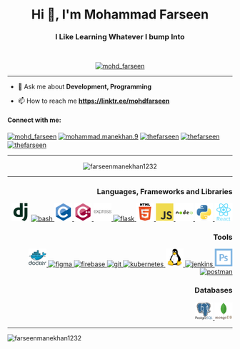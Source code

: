 <h1 align="center">Hi 👋, I'm Mohammad Farseen</h1>
<h3 align="center">I Like Learning Whatever I bump Into</h3>
<br>
<p align="center"> <a href="https://twitter.com/mohd_farseen" target="blank"><img src="https://img.shields.io/twitter/follow/mohd_farseen?logo=twitter&style=for-the-badge" alt="mohd_farseen" /></a> </p>

<hr>

- 💬 Ask me about **Development, Programming**

- 📫 How to reach me **https://linktr.ee/mohdfarseen**


<h4 align="left">Connect with me:</h4>
<p align="left">
<a href="https://twitter.com/mohd_farseen" target="blank"><img align="center" src="https://cdn.jsdelivr.net/npm/simple-icons@3.1.0/icons/twitter.svg" alt="mohd_farseen" height="30" width="40" /></a>
<a href="https://fb.com/mohammad.manekhan.9" target="blank"><img align="center" src="https://cdn.jsdelivr.net/npm/simple-icons@3.1.0/icons/facebook.svg" alt="mohammad.manekhan.9" height="30" width="40" /></a>
<a href="https://www.linkedin.com/in/mohammad-farseen-manekhan-2419531a7/" target="blank"><img align="center" src="https://cdn.jsdelivr.net/npm/simple-icons@3.1.0/icons/linkedin.svg" alt="thefarseen" height="30" width="40" /></a>
<a href="https://www.codechef.com/users/thefarseen" target="blank"><img align="center" src="https://cdn.jsdelivr.net/npm/simple-icons@3.1.0/icons/codechef.svg" alt="thefarseen" height="30" width="40" /></a>
<a href="https://codeforces.com/profile/thefarseen" target="blank"><img align="center" src="https://cdn.jsdelivr.net/npm/simple-icons@3.0.1/icons/codeforces.svg" alt="thefarseen" height="30" width="40" /></a>
</p>
<hr>
<p align="center"><img align="center" src="https://github-readme-streak-stats.herokuapp.com/?user=farseenmanekhan1232&" alt="farseenmanekhan1232" /></p>
<hr>


<h3 align="right">Languages, Frameworks and Libraries</h3>
<p align="right"> 
  <a><img src="https://github.com/devicons/devicon/blob/master/icons/django/django-plain.svg" alt="django" width="40" height="40"/> </a> <a href="https://www.gnu.org/software/bash/" target="_blank"> <img src="https://www.vectorlogo.zone/logos/gnu_bash/gnu_bash-icon.svg" alt="bash" width="40" height="40"/> </a> <a href="https://www.cprogramming.com/" target="_blank"> <img src="https://raw.githubusercontent.com/devicons/devicon/master/icons/c/c-original.svg" alt="c" width="40" height="40"/> </a> <a href="https://www.w3schools.com/cpp/" target="_blank"> <img src="https://raw.githubusercontent.com/devicons/devicon/master/icons/cplusplus/cplusplus-original.svg" alt="cplusplus" width="40" height="40"/> </a> <a href="https://expressjs.com" target="_blank"> <img src="https://raw.githubusercontent.com/devicons/devicon/master/icons/express/express-original-wordmark.svg" alt="express" width="40" height="40"/> </a> <a href="https://flask.palletsprojects.com/" target="_blank"> <img src="https://www.vectorlogo.zone/logos/pocoo_flask/pocoo_flask-icon.svg" alt="flask" width="40" height="40"/> </a> <a href="https://www.w3.org/html/" target="_blank"> <img src="https://raw.githubusercontent.com/devicons/devicon/master/icons/html5/html5-original-wordmark.svg" alt="html5" width="40" height="40"/> </a> <a href="https://developer.mozilla.org/en-US/docs/Web/JavaScript" target="_blank"> <img src="https://raw.githubusercontent.com/devicons/devicon/master/icons/javascript/javascript-original.svg" alt="javascript" width="40" height="40"/> </a> <a href="https://nodejs.org" target="_blank"> <img src="https://raw.githubusercontent.com/devicons/devicon/master/icons/nodejs/nodejs-original-wordmark.svg" alt="nodejs" width="40" height="40"/> </a> <a href="https://www.python.org" target="_blank"> <img src="https://raw.githubusercontent.com/devicons/devicon/master/icons/python/python-original.svg" alt="python" width="40" height="40"/> </a> <a href="https://reactjs.org/" target="_blank"> <img src="https://raw.githubusercontent.com/devicons/devicon/master/icons/react/react-original-wordmark.svg" alt="react" width="40" height="40"/> </a> </p>

<h3 align='right'>Tools</h3>
<p align='right'>
<a href="https://www.docker.com/" target="_blank"><img src="https://raw.githubusercontent.com/devicons/devicon/master/icons/docker/docker-original-wordmark.svg" alt="docker" width="40" height="40"/> </a>   <a href="https://www.figma.com/" target="_blank"> <img src="https://www.vectorlogo.zone/logos/figma/figma-icon.svg" alt="figma" width="40" height="40"/> </a> <a href="https://firebase.google.com/" target="_blank"> <img src="https://www.vectorlogo.zone/logos/firebase/firebase-icon.svg" alt="firebase" width="40" height="40"/> </a>  <a href="https://git-scm.com/" target="_blank"> <img src="https://www.vectorlogo.zone/logos/git-scm/git-scm-icon.svg" alt="git" width="40" height="40"/> </a> <a href="https://kubernetes.io" target="_blank"> <img src="https://www.vectorlogo.zone/logos/kubernetes/kubernetes-icon.svg" alt="kubernetes" width="40" height="40"/> </a> <a href="https://www.linux.org/" target="_blank"> <img src="https://raw.githubusercontent.com/devicons/devicon/master/icons/linux/linux-original.svg" alt="linux" width="40" height="40"/> </a> <a href="https://www.jenkins.io" target="_blank"> <img src="https://www.vectorlogo.zone/logos/jenkins/jenkins-icon.svg" alt="jenkins" width="40" height="40"/> </a>  <a href="https://www.photoshop.com/en" target="_blank"> <img src="https://raw.githubusercontent.com/devicons/devicon/master/icons/photoshop/photoshop-line.svg" alt="photoshop" width="40" height="40"/> </a> <a href="https://postman.com" target="_blank"> <img src="https://www.vectorlogo.zone/logos/getpostman/getpostman-icon.svg" alt="postman" width="40" height="40"/> </a>
</p>

<h3 align='right'>Databases</h3>
<p align='right'>
<a href="https://www.postgresql.org" target="_blank"> <img src="https://raw.githubusercontent.com/devicons/devicon/master/icons/postgresql/postgresql-original-wordmark.svg" alt="postgresql" width="40" height="40"/> </a> <a href="https://www.mongodb.com/" target="_blank"> <img src="https://raw.githubusercontent.com/devicons/devicon/master/icons/mongodb/mongodb-original-wordmark.svg" alt="mongodb" width="40" height="40"/> </a>
</p>

<hr>

 <p><a href="https://www.buymeacoffee.com/farseenmanekhan"> <img align="left" src="https://cdn.buymeacoffee.com/buttons/v2/default-yellow.png" height="50" width="210" alt="farseenmanekhan1232"/></a></p>
